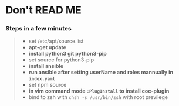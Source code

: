 # Don't READ ME


### Steps in a few minutes

> + set /etc/apt/source.list
> + **apt-get update**
> + **install python3 git python3-pip**
> + set source for python3-pip
> + **install ansible**
> + **run ansible after setting userName and roles mannually in `index.yaml`**
> + set npm source
> + **in vim command mode `:PlugInstall` to install coc-plugin**
> + bind to zsh with `chsh -s /usr/bin/zsh` with root previlege

